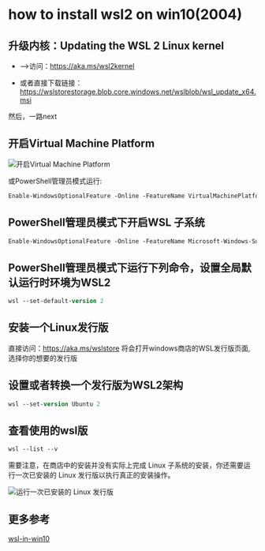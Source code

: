 # how to install wsl2 on win10(2004)

##  升级内核：Updating the WSL 2 Linux kernel 

+ -->访问：https://aka.ms/wsl2kernel

+ 或者直接下载链接：https://wslstorestorage.blob.core.windows.net/wslblob/wsl_update_x64.msi

然后，一路next


## 开启Virtual Machine Platform

![开启Virtual Machine Platform](https://blog.icodef.com/wp-content/uploads/2019/06/2fd49865293c12aaa0b550b0a35ec143.png)

或PowerShell管理员模式运行:

```ps
Enable-WindowsOptionalFeature -Online -FeatureName VirtualMachinePlatform
```

## PowerShell管理员模式下开启WSL 子系统

```ps
Enable-WindowsOptionalFeature -Online -FeatureName Microsoft-Windows-Subsystem-Linux
```

## PowerShell管理员模式下运行下列命令，设置全局默认运行时环境为WSL2

```ps
wsl --set-default-version 2 
```

## 安装一个Linux发行版

 直接访问：<https://aka.ms/wslstore> 将会打开windows商店的WSL发行版页面,选择你的想要的发行版


## 设置或者转换一个发行版为WSL2架构

```ps
wsl --set-version Ubuntu 2
```

## 查看使用的wsl版

```ps
wsl --list --v
```

需要注意，在商店中的安装并没有实际上完成 Linux 子系统的安装，你还需要运行一次已安装的 Linux 发行版以执行真正的安装操作。

![运行一次已安装的 Linux 发行版](https://docs.microsoft.com/en-us/windows/wsl/media/ubuntuinstall.png)


## 更多参考

[wsl-in-win10](https://docs.microsoft.com/en-us/windows/wsl/install-win10)
